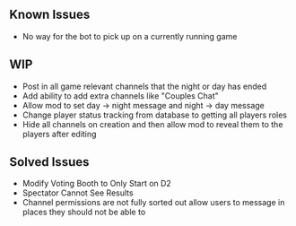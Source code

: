 ## Known Issues
- No way for the bot to pick up on a currently running game

## WIP
- Post in all game relevant channels that the night or day has ended
- Add ability to add extra channels like "Couples Chat"
- Allow mod to set day -> night message and night -> day message
- Change player status tracking from database to getting all players roles
- Hide all channels on creation and then allow mod to reveal them to the players after editing

## Solved Issues
- Modify Voting Booth to Only Start on D2
- Spectator Cannot See Results
- Channel permissions are not fully sorted out allow users to message in places they should not be able to